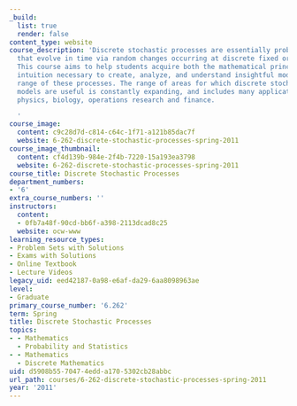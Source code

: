 ```yaml
---
_build:
  list: true
  render: false
content_type: website
course_description: 'Discrete stochastic processes are essentially probabilistic systems
  that evolve in time via random changes occurring at discrete fixed or random intervals.
  This course aims to help students acquire both the mathematical principles and the
  intuition necessary to create, analyze, and understand insightful models for a broad
  range of these processes. The range of areas for which discrete stochastic-process
  models are useful is constantly expanding, and includes many applications in engineering,
  physics, biology, operations research and finance.

  '
course_image:
  content: c9c28d7d-c814-c64c-1f71-a121b85dac7f
  website: 6-262-discrete-stochastic-processes-spring-2011
course_image_thumbnail:
  content: cf4d139b-984e-2f4b-7220-15a193ea3798
  website: 6-262-discrete-stochastic-processes-spring-2011
course_title: Discrete Stochastic Processes
department_numbers:
- '6'
extra_course_numbers: ''
instructors:
  content:
  - 0fb7a48f-90cd-bb6f-a398-2113dcad8c25
  website: ocw-www
learning_resource_types:
- Problem Sets with Solutions
- Exams with Solutions
- Online Textbook
- Lecture Videos
legacy_uid: eed42187-0a98-e6af-da29-6aa8098963ae
level:
- Graduate
primary_course_number: '6.262'
term: Spring
title: Discrete Stochastic Processes
topics:
- - Mathematics
  - Probability and Statistics
- - Mathematics
  - Discrete Mathematics
uid: d5908b55-7047-4edd-a170-5302cb28abbc
url_path: courses/6-262-discrete-stochastic-processes-spring-2011
year: '2011'
---
```

